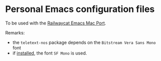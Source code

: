 # Personal Emacs configuration files

To be used with the [Railwaycat Emacs Mac Port](https://github.com/railwaycat/homebrew-emacsmacport).

Remarks:

- the `teletext-nos` package depends on the `Bitstream Vera Sans Mono` font
- if [installed](https://medium.com/@shashikant.jagtap/getting-apples-sf-mono-font-in-macos-1de5183add84), the font `SF Mono` is used.
